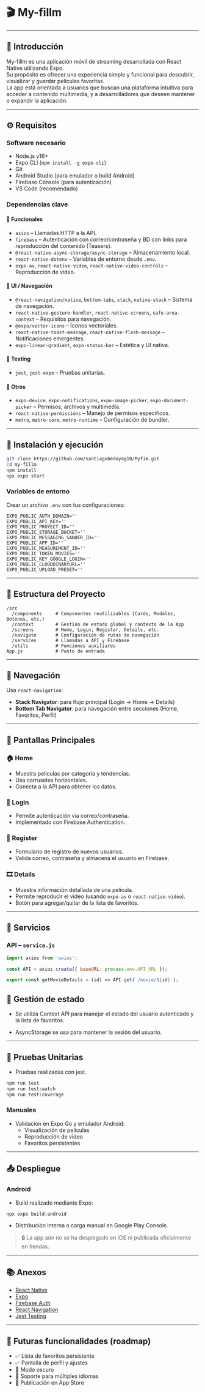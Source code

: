 # 🎬 My-fillm

---

## 🧭 Introducción

My-fillm es una aplicación móvil de streaming desarrollada con React Native utilizando Expo.  
Su propósito es ofrecer una experiencia simple y funcional para descubrir, visualizar y guardar películas favoritas.  
La app está orientada a usuarios que buscan una plataforma intuitiva para acceder a contenido multimedia, y a desarrolladores que deseen mantener o expandir la aplicación.

---

## ⚙️ Requisitos

### Software necesario

- Node.js v16+  
- Expo CLI (`npm install -g expo-cli`)  
- Git  
- Android Studio (para emulador o build Android)  
- Firebase Console (para autenticación)  
- VS Code (recomendado)  

### Dependencias clave

#### 🔧 Funcionales

- `axios` – Llamadas HTTP a la API.  
- `firebase` – Autenticación con correo/contraseña y BD con links para reproducción del contenido (Teasers).  
- `@react-native-async-storage/async-storage` – Almacenamiento local.  
- `react-native-dotenv` – Variables de entorno desde `.env`.  
- `expo-av`, `react-native-video`, `react-native-video-controls` – Reproducción de video.  

#### 🎨 UI / Navegación

- `@react-navigation/native`, `bottom-tabs`, `stack`, `native-stack` – Sistema de navegación.  
- `react-native-gesture-handler`, `react-native-screens`, `safe-area-context` – Requisitos para navegación.  
- `@expo/vector-icons` – Íconos vectoriales.  
- `react-native-toast-message`, `react-native-flash-message` – Notificaciones emergentes.  
- `expo-linear-gradient`, `expo-status-bar` – Estética y UI nativa.  

#### 🧪 Testing

- `jest`, `jest-expo` – Pruebas unitarias.  

#### 📂 Otros

- `expo-device`, `expo-notifications`, `expo-image-picker`, `expo-document-picker` – Permisos, archivos y multimedia.  
- `react-native-permissions` – Manejo de permisos específicos.  
- `metro`, `metro-core`, `metro-runtime` – Configuración de bundler.  

---

## 🚀 Instalación y ejecución

```bash
git clone https://github.com/santiagobedoyag10/Myfim.git
cd my-fillm
npm install
npx expo start
```

### Variables de entorno

Crear un archivo `.env` con tus configuraciones:

```
EXPO_PUBLIC_AUTH_DOMAIN=''
EXPO_PUBLIC_API_KEY=''
EXPO_PUBLIC_PROYECT_ID=''
EXPO_PUBLIC_STORAGE_BUCKET=''
EXPO_PUBLIC_MESSAGING_SANDER_ID=''
EXPO_PUBLIC_APP_ID=''
EXPO_PUBLIC_MEASUREMENT_ID=''
EXPO_PUBLIC_TOKEN_MOVIES=''
EXPO_PUBLIC_KEY_GOOGLE_LOGIN=''
EXPO_PUBLIC_CLOUDDINARYURL=''
EXPO_PUBLIC_UPLOAD_PRESET=''
```
---

## 🧱 Estructura del Proyecto

```
/src
  /components     # Componentes reutilizables (Cards, Modales, Botones, etc.)
  /context        # Gestión de estado global y contexto de la App
  /screens        # Home, Login, Register, Details, etc.
  /navigate       # Configuración de rutas de navegación
  /services       # Llamadas a API y Firebase
  /utils          # Funciones auxiliares
App.js            # Punto de entrada
```
---

## 🔁 Navegación

Usa `react-navigation`:

- **Stack Navigator**: para flujo principal (Login → Home → Details)
- **Bottom Tab Navigator**: para navegación entre secciones (Home, Favoritos, Perfil)

---

## 🧩 Pantallas Principales

### 🏠 Home
- Muestra películas por categoría y tendencias.
- Usa carruseles horizontales.
- Conecta a la API para obtener los datos.

### 🔐 Login
- Permite autenticación vía correo/contraseña.
- Implementado con Firebase Authentication.

### 📝 Register
- Formulario de registro de nuevos usuarios.
- Valida correo, contraseña y almacena el usuario en Firebase.

### 🎞️ Details
- Muestra información detallada de una película.
- Permite reproducir el video (usando `expo-av` o `react-native-video`).
- Botón para agregar/quitar de la lista de favoritos.

---

## 🔌 Servicios

### API – `service.js`
```javascript
import axios from 'axios';

const API = axios.create({ baseURL: process.env.API_URL });

export const getMovieDetails = (id) => API.get(`/movie/${id}`);
```

## 🧠 Gestión de estado
- Se utiliza Context API para manejar el estado del usuario autenticado y la lista de favoritos.

- AsyncStorage se usa para mantener la sesión del usuario.

---

## 🧪 Pruebas Unitarias
- Pruebas realizadas con jest.

```bash
npm run test
npm run test:watch
npm run test:coverage
```
### Manuales
- Validación en Expo Go y emulador Android:
  - Visualización de películas
  - Reproducción de video
  - Favoritos persistentes

---

## 📤 Despliegue

### Android
- Build realizado mediante Expo:

```bash
npx expo build:android
```

- Distribución interna o carga manual en Google Play Console.

> 🔒 La app aún no se ha desplegado en iOS ni publicada oficialmente en tiendas.

---

## 📚 Anexos

- [React Native](https://reactnative.dev)
- [Expo](https://docs.expo.dev)
- [Firebase Auth](https://firebase.google.com/docs/auth)
- [React Navigation](https://reactnavigation.org)
- [Jest Testing](https://jestjs.io)

---

## 🧭 Futuras funcionalidades (roadmap)

- ✅ Lista de favoritos persistente  
- ✅ Pantalla de perfil y ajustes  
- 🔲 Modo oscuro  
- 🔲 Soporte para múltiples idiomas  
- 🔲 Publicación en App Store
